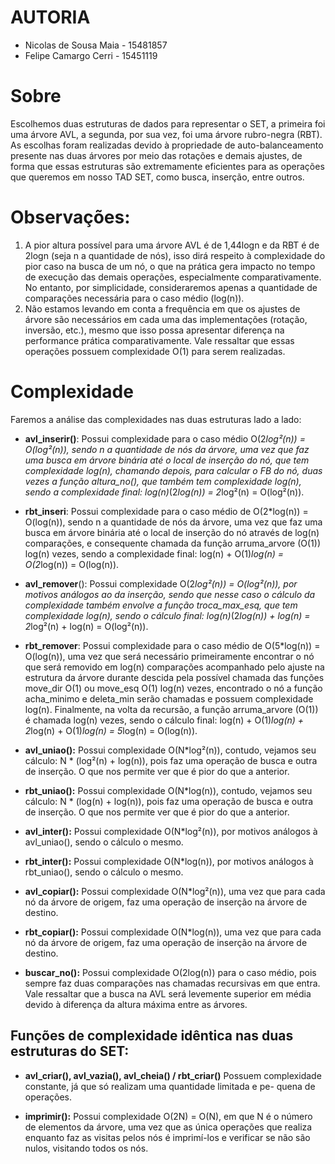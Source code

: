 # AUTORIA
- Nicolas de Sousa Maia - 15481857
- Felipe Camargo Cerri - 15451119

# Sobre
Escolhemos duas estruturas de dados para representar o SET, a primeira foi uma árvore AVL, a segunda, 
por sua vez, foi uma árvore rubro-negra (RBT). As escolhas foram realizadas devido à propriedade de
auto-balanceamento presente nas duas árvores por meio das rotações e demais ajustes, de forma que 
essas estruturas são extremamente eficientes para as operações que queremos em nosso TAD SET, como 
busca, inserção, entre outros.

# Observações:
1. A pior altura possível para uma árvore AVL é de 1,44logn e da RBT é de 2logn 
    (seja n a quantidade de nós), isso dirá respeito à complexidade do pior caso
    na busca de um nó, o que na prática gera impacto no tempo de execução das demais 
    operações, especialmente comparativamente. No entanto, por simplicidade, consideraremos 
    apenas a quantidade de comparações necessária para o caso médio (log(n)).
2. Não estamos levando em conta a frequência em que os ajustes de árvore são necessários 
    em cada uma das implementações (rotação, inversão, etc.), mesmo que isso possa apresentar 
    diferença na performance prática comparativamente. Vale ressaltar que essas operações 
    possuem complexidade O(1) para serem realizadas.

# Complexidade
Faremos a análise das complexidades nas duas estruturas lado a lado:
- **avl_inserir()**:
    Possui complexidade para o caso médio O(2*log²(n)) = O(log²(n)), sendo n a quantidade 
    de nós da árvore, uma vez que faz uma busca em árvore binária até o local de inserção 
    do nó, que tem complexidade log(n), chamando depois, para calcular o FB do nó, duas vezes
    a função altura_no(), que também tem complexidade log(n), sendo a complexidade final:
    log(n)*(2*log(n)) = 2*log²(n) = O(log²(n)).

- **rbt_inseri**:
    Possui complexidade para o caso médio de O(2*log(n)) = O(log(n)), sendo n a quantidade 
    de nós da árvore, uma vez que faz uma busca em árvore binária até o local de inserção do 
    nó através de log(n) comparações, e consequente chamada da função arruma_arvore (O(1))
    log(n) vezes, sendo a complexidade final:
    log(n) + O(1)*log(n) = O(2*log(n)) = O(log(n)).

- **avl_remover**():
    Possui complexidade O(2*log²(n)) = O(log²(n)), por motivos análogos ao da inserção,
    sendo que nesse caso o cálculo da complexidade também envolve a função troca_max_esq,
    que tem complexidade log(n), sendo o cálculo final:
    log(n)*(2*log(n)) + log(n) = 2*log²(n) + log(n) = O(log²(n)).

- **rbt_remover**:
    Possui complexidade para o caso médio de O(5*log(n)) = O(log(n)), uma vez que será necessário primeiramente encontrar o nó que será removido em log(n) comparações acompanhado pelo ajuste na estrutura da árvore durante descida pela possível chamada das funções move_dir O(1) ou move_esq O(1) log(n) vezes, encontrado o nó a função acha_minimo e deleta_min serão chamadas e possuem complexidade log(n). Finalmente, na volta da recursão, a função arruma_arvore (O(1)) é chamada log(n) vezes, sendo o cálculo final:
    log(n) + O(1)*log(n) + 2*log(n) + O(1)*log(n) = 5*log(n) = O(log(n)).


- **avl_uniao():**
    Possui complexidade O(N*log²(n)), contudo, vejamos seu cálculo:
    N * (log²(n) + log(n)), pois faz uma operação de busca e outra de inserção.
    O que nos permite ver que é pior do que a anterior.

- **rbt_uniao():**
    Possui complexidade O(N*log(n)), contudo, vejamos seu cálculo:
    N * (log(n) + log(n)), pois faz uma operação de busca e outra de inserção.
    O que nos permite ver que é pior do que a anterior.

- **avl_inter():**
    Possui complexidade O(N*log²(n)), por motivos análogos à avl_uniao(), sendo o cálculo o
    mesmo.

- **rbt_inter():**
    Possui complexidade O(N*log(n)), por motivos análogos à rbt_uniao(), sendo o cálculo o
    mesmo.

- **avl_copiar():**
    Possui complexidade O(N*log²(n)), uma vez que para cada nó da árvore de origem, faz uma
    operação de inserção na árvore de destino.

- **rbt_copiar():**
    Possui complexidade O(N*log(n)), uma vez que para cada nó da árvore de origem, faz uma
    operação de inserção na árvore de destino.

- **buscar_no():**
    Possui complexidade O(2log(n)) para o caso médio, pois sempre faz duas comparações nas 
    chamadas recursivas em que entra. Vale ressaltar que a busca na AVL será levemente superior 
    em média devido à diferença da altura máxima entre as árvores.

## Funções de complexidade idêntica nas duas estruturas do SET:

- **avl_criar(), avl_vazia(), avl_cheia() / rbt_criar()**
    Possuem complexidade constante, já que só realizam uma quantidade limitada e pe-
    quena de operações.

- **imprimir():**
    Possui complexidade O(2N) = O(N), em que N é o número de elementos da árvore, uma vez que
    as única operações que realiza enquanto faz as visitas pelos nós é imprimí-los e
    verificar se não são nulos, visitando todos os nós.

